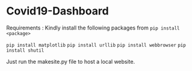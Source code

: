 # Covid19-Dashboard

Requirements : Kindly install the following packages from `pip install <package>`

`pip install matplotlib`
`pip install urllib`
`pip install webbrowser`
`pip install shutil`

Just run the makesite.py file to host a local website.
